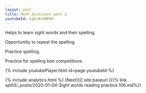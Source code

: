 ```yaml
---
layout: post
title: Math divisions part 2
youtubeId: kgEsBrDMPb0
---
```

 
 
Helps to learn sight words and their spelling.

Opportunitiy to repeat the spelling. 

Practice spelling. 
 
Practice for spelling bee competitions. 
 
{% include youtubePlayer.html id=page.youtubeId %}
 
 
{% include analytics.html %} 
[Next]({{ site.baseurl }}{% link  split3/_posts/2020-01-04-Sight words reading practice 106.md%})
 
